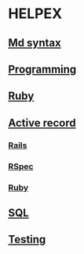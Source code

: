 # HELPEX

## [Md syntax](docs/md_syntax.md)

## [Programming](docs/programming.md)

## [Ruby](docs/ruby/index.md)

## [Active record](docs/ruby/active_record.md)

### [Rails](docs/ruby/rails.md)

### [RSpec](docs/ruby/rspec.md)

### [Ruby](docs/ruby/ruby.md)

## [SQL](docs/sql.md)

## [Testing](docs/testing.md)
